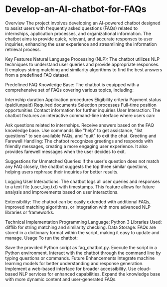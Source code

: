 # Develop-an-AI-chatbot-for-FAQs
Overview
The project involves developing an AI-powered chatbot designed to assist users with frequently asked questions (FAQs) related to internships, application processes, and organizational information. The chatbot aims to provide quick, relevant, and accurate responses to user inquiries, enhancing the user experience and streamlining the information retrieval process.

Key Features
Natural Language Processing (NLP): The chatbot utilizes NLP techniques to understand user queries and provide appropriate responses. It employs string matching and similarity algorithms to find the best answers from a predefined FAQ dataset.

Predefined FAQ Knowledge Base: The chatbot is equipped with a comprehensive set of FAQs covering various topics, including:

Internship duration
Application procedures
Eligibility criteria
Payment status (paid/unpaid)
Required documents
Selection processes
Full-time position opportunities
Contact information for further inquiries
User Interaction: The chatbot features an interactive command-line interface where users can:

Ask questions related to internships.
Receive answers based on the FAQ knowledge base.
Use commands like "help" to get assistance, "list questions" to see available FAQs, and "quit" to exit the chat.
Greeting and Farewell Handling: The chatbot recognizes greetings and responds with friendly messages, creating a more engaging user experience. It also provides farewell messages when the user decides to exit.

Suggestions for Unmatched Queries: If the user's question does not match any FAQ closely, the chatbot suggests the top three similar questions, helping users rephrase their inquiries for better results.

Logging User Interactions: The chatbot logs all user queries and responses to a text file (user_log.txt) with timestamps. This feature allows for future analysis and improvements based on user interactions.

Extensibility: The chatbot can be easily extended with additional FAQs, improved matching algorithms, or integration with more advanced NLP libraries or frameworks.

Technical Implementation
Programming Language: Python 3
Libraries Used:
difflib for string matching and similarity checking.
Data Storage: FAQs are stored in a dictionary format within the script, making it easy to update and manage.
Usage
To run the chatbot:

Save the provided Python script as faq_chatbot.py.
Execute the script in a Python environment.
Interact with the chatbot through the command line by typing questions or commands.
Future Enhancements
Integrate machine learning models for better understanding and response generation.
Implement a web-based interface for broader accessibility.
Use cloud-based NLP services for enhanced capabilities.
Expand the knowledge base with more dynamic content and user-generated FAQs.
